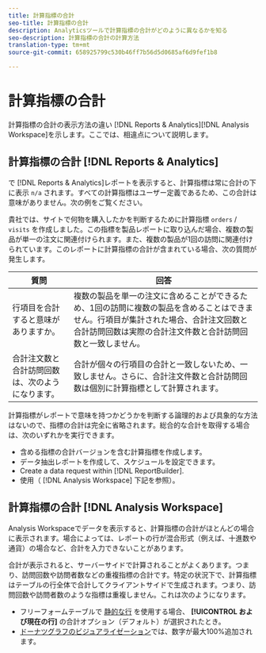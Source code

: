 ```yaml
---
title: 計算指標の合計
seo-title: 計算指標の合計
description: Analyticsツールで計算指標の合計がどのように異なるかを知る
seo-description: 計算指標の合計の計算方法
translation-type: tm+mt
source-git-commit: 658925799c530b46ff7b56d5d0685af6d9fef1b8

---
```



# 計算指標の合計

計算指標の合計の表示方法の違い [!DNL Reports & Analytics][!DNL Analysis Workspace]を示します。ここでは、相違点について説明します。

## 計算指標の合計 [!DNL Reports & Analytics]

で [!DNL Reports & Analytics]レポートを表示すると、計算指標は常に合計の下に表示 `n/a` されます。すべての計算指標はユーザー定義であるため、この合計は意味がありません。次の例をご覧ください。

貴社では、サイトで何物を購入したかを判断するために計算指標 `orders` / `visits` を作成しました。この指標を製品レポートに取り込んだ場合、複数の製品が単一の注文に関連付けられます。また、複数の製品が1回の訪問に関連付けられています。このレポートに計算指標の合計が含まれている場合、次の質問が発生します。

| 質問 | 回答 |
|---|---|
| 行項目を合計すると意味がありますか。 | 複数の製品を単一の注文に含めることができるため、1回の訪問に複数の製品を含めることはできません。行項目が集計された場合、合計注文回数と合計訪問回数は実際の合計注文件数と合計訪問回数と一致しません。 |
| 合計注文数と合計訪問回数は、次のようになります。 | 合計が個々の行項目の合計と一致しないため、一致しません。さらに、合計注文件数と合計訪問回数は個別に計算指標として計算されます。 |

計算指標がレポートで意味を持つかどうかを判断する論理的および具象的な方法はないので、指標の合計は完全に省略されます。総合的な合計を取得する場合は、次のいずれかを実行できます。

* 含める指標の合計バージョンを含む計算指標を作成します。
* データ抽出レポートを作成して、スケジュールを設定できます。
* Create a data request within [!DNL ReportBuilder].
* 使用（ [!DNL Analysis Workspace] 下記を参照）。

## 計算指標の合計 [!DNL Analysis Workspace]

Analysis Workspaceでデータを表示すると、計算指標の合計がほとんどの場合に表示されます。場合によっては、レポートの行が混合形式（例えば、十進数や通貨）の場合など、合計を入力できないことがあります。

合計が表示されると、サーバーサイドで計算されることがよくあります。つまり、訪問回数や訪問者数などの重複指標の合計です。特定の状況下で、計算指標はテーブルの行全体で合計してクライアントサイドで生成されます。つまり、訪問回数や訪問者数のような指標は重複しません。これは次のようになります。

* フリーフォームテーブルで [静的な行](/help/analyze/analysis-workspace/build-workspace-project/column-row-settings/manual-vs-dynamic-rows.md) を使用する場合、 **[!UICONTROL および現在の行]** の合計オプション（デフォルト）が選択されたとき。
* [ドーナツグラフのビジュアライゼーション](/help/analyze/analysis-workspace/visualizations/donut.md)では、数字が最大100%追加されます。
